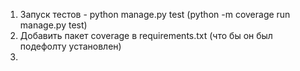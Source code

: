 1. Запуск тестов - python manage.py test (python -m coverage run manage.py test)
2. Добавить пакет coverage в requirements.txt (что бы он был подефолту установлен)
3. 